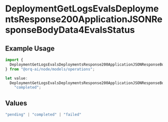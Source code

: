 # DeploymentGetLogsEvalsDeploymentsResponse200ApplicationJSONResponseBodyData4EvalsStatus

## Example Usage

```typescript
import {
  DeploymentGetLogsEvalsDeploymentsResponse200ApplicationJSONResponseBodyData4EvalsStatus,
} from "@orq-ai/node/models/operations";

let value:
  DeploymentGetLogsEvalsDeploymentsResponse200ApplicationJSONResponseBodyData4EvalsStatus =
    "completed";
```

## Values

```typescript
"pending" | "completed" | "failed"
```